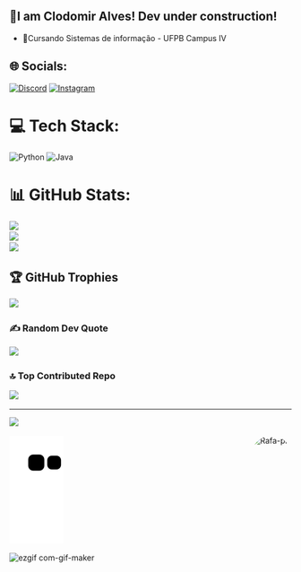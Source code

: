 ## 👾I am Clodomir Alves! Dev under construction!
 - 👾Cursando Sistemas de informação - UFPB Campus IV

## 🌐 Socials:
[![Discord](https://img.shields.io/badge/Discord-%237289DA.svg?logo=discord&logoColor=white)](https://discord.gg/9CQt5pr47p) [![Instagram](https://img.shields.io/badge/Instagram-%23E4405F.svg?logo=Instagram&logoColor=white)](https://instagram.com/clodomir_j) 

# 💻 Tech Stack:
![Python](https://img.shields.io/badge/python-3670A0?style=for-the-badge&logo=python&logoColor=ffdd54) ![Java](https://img.shields.io/badge/java-%23ED8B00.svg?style=for-the-badge&logo=java&logoColor=white)
# 📊 GitHub Stats:
![](https://github-readme-stats.vercel.app/api?username=clodomiralves&theme=radical&hide_border=false&include_all_commits=false&count_private=false)<br/>
![](https://github-readme-streak-stats.herokuapp.com/?user=clodomiralves&theme=radical&hide_border=false)<br/>
![](https://github-readme-stats.vercel.app/api/top-langs/?username=clodomiralves&theme=radical&hide_border=false&include_all_commits=false&count_private=false&layout=compact)

## 🏆 GitHub Trophies
![](https://github-profile-trophy.vercel.app/?username=clodomiralves&theme=radical&no-frame=true&no-bg=false&margin-w=4)

### ✍️ Random Dev Quote
![](https://quotes-github-readme.vercel.app/api?type=horizontal&theme=radical)

### 🔝 Top Contributed Repo
![](https://github-contributor-stats.vercel.app/api?username=clodomiralves&limit=5&theme=dark&combine_all_yearly_contributions=true)

---
[![](https://visitcount.itsvg.in/api?id=clodomiralves&icon=6&color=0)](https://visitcount.itsvg.in)

<!-- Proudly created with GPRM ( https://gprm.itsvg.in ) -->

 <img align="right" alt="Rafa-pic" height="150" style="border-radius:50px;" src="https://user-images.githubusercontent.com/111306913/184982978-7d3491d2-5b0c-4a92-8d02-56210b78f3fd.jpeg?width=676&height=676">
 
 ![Snake animation](https://github.com/clodomiralves/ClodomirAlves/blob/output/github-contribution-grid-snake.svg)

 ![ezgif com-gif-maker](https://user-images.githubusercontent.com/111306913/185000538-6cc62b0d-8249-48d1-9864-3caaca4d52e8.gif)


 
 


